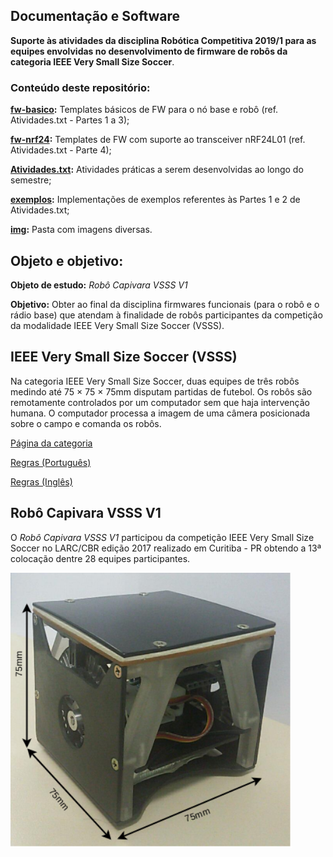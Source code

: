 ## Documentação e Software  

**Suporte às atividades da disciplina Robótica Competitiva 2019/1 para as equipes envolvidas no desenvolvimento de firmware de robôs da categoria IEEE Very Small Size Soccer**.

### **Conteúdo deste repositório:**


**[fw-basico](fw-basico/):** Templates básicos de FW para o nó base e robô (ref. Atividades.txt - Partes 1 a 3);  

**[fw-nrf24](fw-nrf24/):** Templates de FW com suporte ao transceiver nRF24L01 (ref. Atividades.txt - Parte 4); 

**[Atividades.txt](Atividades.txt):** Atividades práticas a serem desenvolvidas ao longo do semestre;

**[exemplos](exemplos/):** Implementações de exemplos referentes às Partes 1 e 2 de Atividades.txt;

**[img](img/):** Pasta com imagens diversas.

## Objeto e objetivo:

**Objeto de estudo:** *Robô Capivara VSSS V1*

**Objetivo:** Obter ao final da disciplina firmwares funcionais (para o robô e o rádio base) que atendam à finalidade de robôs participantes da competição da modalidade IEEE Very Small Size Soccer (VSSS).

## IEEE Very Small Size Soccer (VSSS)

Na categoria IEEE Very Small Size Soccer, duas equipes de três robôs medindo até 75 × 75 × 75mm disputam partidas de futebol. Os robôs são remotamente controlados por um computador sem que haja intervenção humana. O computador processa a imagem de uma câmera posicionada sobre o campo e comanda os robôs.

<a href="http://www.cbrobotica.org/?page_id=81" target="_blank">Página da categoria</a>

<a href="http://www.cbrobotica.org/wp-content/uploads/2014/03/VerySmall2009_ptbr.pdf" target="_blank">Regras (Português)</a>

<a href="http://www.cbrobotica.org/wp-content/uploads/2014/03/VerySmall2008_en.pdf" target="_blank">Regras (Inglês)</a>



## Robô Capivara VSSS V1

O *Robô Capivara VSSS V1* participou da competição IEEE Very Small Size Soccer no LARC/CBR edição 2017 realizado em Curitiba - PR obtendo a 13ª colocação dentre 28 equipes participantes. 

<img src="https://github.com/alex-co/vsss/blob/master/img/robo_vsss_v1.png" width="450">
